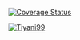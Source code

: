 
[![Coverage Status](https://coveralls.io/repos/github/Tiyani99/coveralls/badge.svg)](https://coveralls.io/github/Tiyani99/coveralls)

[![Tiyani99](https://circleci.com/gh/Tiyani99/coveralls.svg?style=svg)](https://app.circleci.com/projects/project-setup/github/Tiyani99/coveralls)
